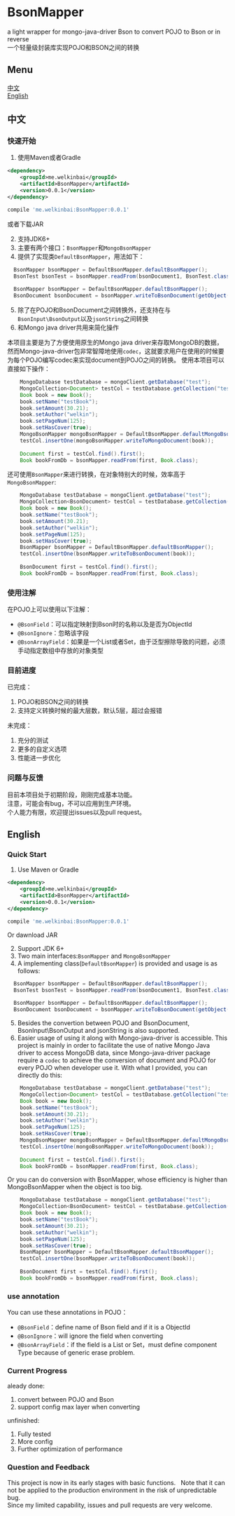 # BsonMapper
a light wrapper for mongo-java-driver Bson to convert POJO to Bson or in reverse  
一个轻量级封装库实现POJO和BSON之间的转换  

## Menu
[中文](#中文)    
[English](#english)

## 中文
### 快速开始
1. 使用Maven或者Gradle
```xml
<dependency>
    <groupId>me.welkinbai</groupId>
    <artifactId>BsonMapper</artifactId>
    <version>0.0.1</version>
</dependency>
```
```groovy
compile 'me.welkinbai:BsonMapper:0.0.1'
```
或者下载JAR  

2. 支持JDK6+  
3. 主要有两个接口：`BsonMapper`和`MongoBsonMapper`  
4. 提供了实现类`DefaultBsonMapper`，用法如下：
```java
  BsonMapper bsonMapper = DefaultBsonMapper.defaultBsonMapper();
  BsonTest bsonTest = bsonMapper.readFrom(bsonDocument1, BsonTest.class);
  
  BsonMapper bsonMapper = DefaultBsonMapper.defaultBsonMapper();
  BsonDocument bsonDocument = bsonMapper.writeToBsonDocument(getObject());
```

5. 除了在POJO和BsonDocument之间转换外，还支持在与`BsonInput\BsonOutput`以及`jsonString`之间转换
6. 和Mongo java driver共用来简化操作

本项目主要是为了方便使用原生的Mongo java driver来存取MongoDB的数据，然而Mongo-java-driver包非常智障地使用`codec`，这就要求用户在使用的时候要为每个POJO编写codec来实现document到POJO之间的转换。
使用本项目可以直接如下操作：
```java
    MongoDatabase testDatabase = mongoClient.getDatabase("test");
    MongoCollection<Document> testCol = testDatabase.getCollection("test_col");
    Book book = new Book();
    book.setName("testBook");
    book.setAmount(30.21);
    book.setAuthor("welkin");
    book.setPageNum(125);
    book.setHasCover(true);
    MongoBsonMapper mongoBsonMapper = DefaultBsonMapper.defaultMongoBsonMapper();
    testCol.insertOne(mongoBsonMapper.writeToMongoDocument(book));
    
    Document first = testCol.find().first();
    Book bookFromDb = bsonMapper.readFrom(first, Book.class);
```
还可使用`BsonMapper`来进行转换，在对象特别大的时候，效率高于`MongoBsonMapper`:
```java
    MongoDatabase testDatabase = mongoClient.getDatabase("test");
    MongoCollection<BsonDocument> testCol = testDatabase.getCollection("test_col", BsonDocument.class);
    Book book = new Book();
    book.setName("testBook");
    book.setAmount(30.21);
    book.setAuthor("welkin");
    book.setPageNum(125);
    book.setHasCover(true);
    BsonMapper bsonMapper = DefaultBsonMapper.defaultBsonMapper();
    testCol.insertOne(bsonMapper.writeToBsonDocument(book));
    
    BsonDocument first = testCol.find().first();
    Book bookFromDb = bsonMapper.readFrom(first, Book.class);
```
### 使用注解
在POJO上可以使用以下注解：
- `@BsonField`：可以指定映射到Bson时的名称以及是否为ObjectId
- `@BsonIgnore`：忽略该字段
- `@BsonArrayField`：如果是一个List或者Set，由于泛型擦除导致的问题，必须手动指定数组中存放的对象类型

### 目前进度
已完成：  
1. POJO和BSON之间的转换
2. 支持定义转换时候的最大层数，默认5层，超过会报错

未完成：  
1. 充分的测试
2. 更多的自定义选项
3. 性能进一步优化

### 问题与反馈
目前本项目处于初期阶段，刚刚完成基本功能。  
注意，可能会有bug，不可以应用到生产环境。  
个人能力有限，欢迎提出issues以及pull request。  

## English
### Quick Start  
1. Use Maven or Gradle
```xml
<dependency>
    <groupId>me.welkinbai</groupId>
    <artifactId>BsonMapper</artifactId>
    <version>0.0.1</version>
</dependency>
```
```groovy
compile 'me.welkinbai:BsonMapper:0.0.1'
```
Or dawnload JAR 

2. Support JDK 6+
3. Two main interfaces:`BsonMapper` and `MongoBsonMapper`
4. A implementing class(`DefaultBsonMapper`) is provided and usage is as follows:
```java
  BsonMapper bsonMapper = DefaultBsonMapper.defaultBsonMapper();
  BsonTest bsonTest = bsonMapper.readFrom(bsonDocument1, BsonTest.class);
  
  BsonMapper bsonMapper = DefaultBsonMapper.defaultBsonMapper();
  BsonDocument bsonDocument = bsonMapper.writeToBsonDocument(getObject());
```

5. Besides the convertion between POJO and BsonDocument, BsonInput\BsonOutput and jsonString is also supported.
6. Easier usage of using it along with Mongo-java-driver is accessible.
This project is mainly in order to facilitate the use of native Mongo Java driver to access MongoDB data, since Mongo-java-driver package require a `codec` to achieve the conversion of document and POJO for every POJO when developer use it. With what I provided, you can directly do this:
```java
    MongoDatabase testDatabase = mongoClient.getDatabase("test");
    MongoCollection<Document> testCol = testDatabase.getCollection("test_col");
    Book book = new Book();
    book.setName("testBook");
    book.setAmount(30.21);
    book.setAuthor("welkin");
    book.setPageNum(125);
    book.setHasCover(true);
    MongoBsonMapper mongoBsonMapper = DefaultBsonMapper.defaultMongoBsonMapper();
    testCol.insertOne(mongoBsonMapper.writeToMongoDocument(book));
    
    Document first = testCol.find().first();
    Book bookFromDb = bsonMapper.readFrom(first, Book.class);
```
Or you can do conversion with BsonMapper, whose efficiency is higher than MongoBsonMapper when the object is too big.
```java
    MongoDatabase testDatabase = mongoClient.getDatabase("test");
    MongoCollection<BsonDocument> testCol = testDatabase.getCollection("test_col", BsonDocument.class);
    Book book = new Book();
    book.setName("testBook");
    book.setAmount(30.21);
    book.setAuthor("welkin");
    book.setPageNum(125);
    book.setHasCover(true);
    BsonMapper bsonMapper = DefaultBsonMapper.defaultBsonMapper();
    testCol.insertOne(bsonMapper.writeToBsonDocument(book));
    
    BsonDocument first = testCol.find().first();
    Book bookFromDb = bsonMapper.readFrom(first, Book.class);
```

### use annotation
You can use these annotations in POJO：
- `@BsonField`：define name of Bson field and if it is a ObjectId
- `@BsonIgnore`：will ignore the field when converting
- `@BsonArrayField`：if the field is a List or Set，must define component Type because of generic erase problem.

### Current Progress
aleady done:  
1. convert between POJO and Bson
2. support config max layer when converting

unfinished:
1. Fully tested
2. More config
3. Further optimization of performance

### Question and Feedback  
This project is now in its early stages with basic functions.  
Note that it can not be applied to the production environment in the risk of unpredictable bug.  
Since my limited capability, issues and pull requests are very welcome.  

